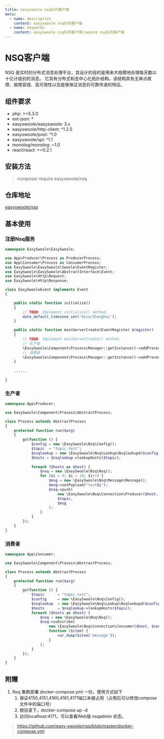 ```yaml
---
title: easyswoole nsq队列客户端
meta:
  - name: description
    content: easyswoole nsq队列客户端
  - name: keywords
    content: easyswoole nsq队列客户端|swoole nsq队列客户端
---
```


# NSQ客户端

NSQ 是实时的分布式消息处理平台，其设计的目的是用来大规模地处理每天数以十亿计级别的消息。
它具有分布式和去中心化拓扑结构，该结构具有无单点故障、故障容错、高可用性以及能够保证消息的可靠传递的特征。


## 组件要求

- php: >=5.3.0
- ext-json: *
- easyswoole/easyswoole: 3.x
- easyswoole/http-client: ^1.2.5
- easyswoole/pool: ^1.0
- easyswoole/spl: ^1.1
- monolog/monolog: ~1.0
- react/react: >=0.2.1

## 安装方法

> composer require easyswoole/nsq

## 仓库地址

[easyswoole/nsq](https://github.com/easy-swoole/nsq)


## 基本使用

### 注册Nsq服务
```php
namespace EasySwoole\EasySwoole;

use App\Producer\Process as ProducerProcess;
use App\Consumer\Process as ConsumerProcess;
use EasySwoole\EasySwoole\Swoole\EventRegister;
use EasySwoole\EasySwoole\AbstractInterface\Event;
use EasySwoole\Http\Request;
use EasySwoole\Http\Response;

class EasySwooleEvent implements Event
{

    public static function initialize()
    {
        // TODO: Implement initialize() method.
        date_default_timezone_set('Asia/Shanghai');
    }

    public static function mainServerCreate(EventRegister $register)
    {
        // TODO: Implement mainServerCreate() method.
        // 生产者
        \EasySwoole\Component\Process\Manager::getInstance()->addProcess(new ProducerProcess());
        // 消费者
        \EasySwoole\Component\Process\Manager::getInstance()->addProcess(new ConsumerProcess());
    }
    
    ......
    
}

```
### 生产者
```php
namespace App\Producer;

use EasySwoole\Component\Process\AbstractProcess;

class Process extends AbstractProcess
{
    protected function run($arg)
    {
        go(function () {
            $config = new \EasySwoole\Nsq\Config();
            $topic  = "topic.test";
            $nsqlookup = new \EasySwoole\Nsq\Lookup\Nsqlookupd($config->getNsqdUrl());
            $hosts = $nsqlookup->lookupHosts($topic);
        
            foreach ($hosts as $host) {
                $nsq = new \EasySwoole\Nsq\Nsq();
                for ($i = 0; $i < 10; $i++) {
                    $msg = new \EasySwoole\Nsq\Message\Message();
                    $msg->setPayload("test$i");
                    $nsq->push(
                        new \EasySwoole\Nsq\Connection\Producer($host, $config),
                        $topic,
                        $msg
                    );
                }
            }
        });
    }
}
```


### 消费者
```php
namespace App\Consumer;

use EasySwoole\Component\Process\AbstractProcess;

class Process extends AbstractProcess
{
    protected function run($arg)
    {
        go(function () {
            $topic      = "topic.test";
            $config     = new \EasySwoole\Nsq\Config();
            $nsqlookup  = new \EasySwoole\Nsq\Lookup\Nsqlookupd($config->getNsqdUrl());
            $hosts      = $nsqlookup->lookupHosts($topic);
            foreach ($hosts as $host) {
                $nsq = new \EasySwoole\Nsq\Nsq();
                $nsq->subscribe(
                    new \EasySwoole\Nsq\Connection\Consumer($host, $config, $topic, 'test.consuming'),
                    function ($item) {
                        var_dump($item['message']);
                    }
                );
            }
        });
    }
}

```

## 附赠
1. Nsq 集群部署 docker-compose.yml 一份，使用方式如下
    1. 保证4150,4151,4160,4161,4171端口未被占用（占用后可以修改compose文件中的端口号）
    2. 根目录下，docker-compose up -d
    3. 访问localhost:4171，可以查看Web版 nsqadmin 状态。
    
> https://github.com/easy-swoole/nsq/blob/master/docker-compose.yml

